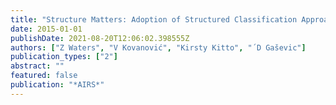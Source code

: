 ```yaml
---
title: "Structure Matters: Adoption of Structured Classification Approach in the Context of Cognitive Presence Classification"
date: 2015-01-01
publishDate: 2021-08-20T12:06:02.398555Z
authors: ["Z Waters", "V Kovanović", "Kirsty Kitto", "́ D Gaševic"]
publication_types: ["2"]
abstract: ""
featured: false
publication: "*AIRS*"
---
```



